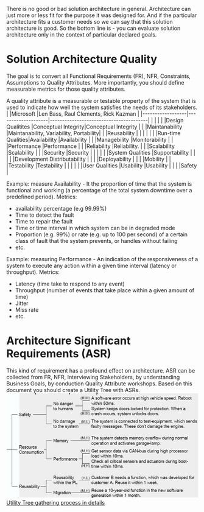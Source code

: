 There is no good or bad solution architecture in general. Architecture can just more or less fit for the purpose it was designed for. And if the particular architecture fits a customer needs so we can say that this solution architecture is good. So the bottom line is - you can evaluate solution architecture only in the context of particular declared goals.

# Solution Architecture Quality
The goal is to convert all Functional Requirements (FR), NFR, Constraints, Assumptions to Quality Attributes. More importantly, you should define measurable metrics for those quality attributes.

A quality attribute is a measurable or testable property of the system that is used to indicate how well the system satisfies the needs of its stakeholders.
|                  |Microsoft           |Len Bass, Raul Clements, Rick Kazman    |
|------------------|--------------------|----------------------------------------|
|                  |                    |                                        |
|Design Qualitites |Conceptual Integrity|Conceptual Integrity                    |
|                  |Maintanability      |Maintanability, Variability, Portability|
|                  |Reusability         |                                        |
|                  |                    |                                        |
|Run-time Qualities|Availability        |Availability                            |
|                  |Managebility        |Monitorability                          |
|                  |Performance         |Performance                             |
|                  |Reliability         |Reliability.                            |
|                  |Scalability         |Scalability                             |
|                  |Security            |Security                                |
|                  |                    |                                        |
|System Qualities  |Supportability      |                                        |
|                  |                    |Development Distributability            |
|                  |                    |Deployability                           |
|                  |                    |Mobility                                |
|                  |Testability         |Testability                             |
|                  |                    |                                        |
|User Qualities    |Usability           |Usability                               |
|                  |                    |Safety                                  |

Example: measure Availability - It the proportion of time that the system is functional and working (a percentage of the total system downtime over a predefined period).
Metrics:
- availability percentage (e.g 99.99%)
- Time to detect the fault
- Time to repair the fault
- Time or time interval in which system can be in degraded mode
- Proportion (e.g. 99%) or rate (e.g. up to 100 per second) of a certain class of fault that the system prevents, or handles without failing
- etc.

Example: measuring Performance - An indication of the responsiveness of a system to execute any action within a given time interval (latency or throughput).
Metrics:
- Latency (time take to respond to any event)
- Throughput (number of events that take place within a given amount of time)
- Jitter
- Miss rate
- etc.

# Architecture Significant Requirements (ASR)
This kind of requirement has a profound effect on architecture. ASR can be collected from FR, NFR, Interviewing Stakeholders, by understanding Business Goals, by conduction Quality Attribute workshops. Based on this document you should create a Utility Tree with ASRs.
![Image of UtilityTree](UtilityTree.jpg)
[Utility Tree gathering process in details](https://arnon.me/2010/05/utility-trees-hatching-quality-attributes)

